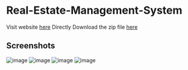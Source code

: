 # Real-Estate-Management-System

Visit website [here](http://house-hunting.lovestoblog.com/?i=1)
Directly Download the zip file [here](https://drive.google.com/file/d/1ztNC4xER45tsKSURUm60Wz_8fo941GCE/view?usp=sharing)

## Screenshots
![image](https://user-images.githubusercontent.com/76894348/176237124-dd0119ad-70dc-438b-89d8-0824c9d95e2e.png)
![image](https://user-images.githubusercontent.com/76894348/176237652-7670d489-9666-4621-b354-2fee4eca899d.png)
![image](https://user-images.githubusercontent.com/76894348/176237790-aa0bb6da-30f9-4e79-9935-9adbcc8a338b.png)
![image](https://user-images.githubusercontent.com/76894348/176238499-ea20e0d3-25d3-4ccd-8943-a9bda9cd8cf7.png)


